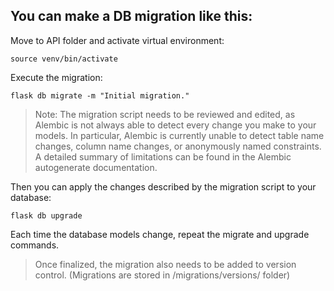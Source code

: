 ## You can make a DB migration like this:

Move to API folder and activate virtual environment:

`source venv/bin/activate`

Execute the migration:

`flask db migrate -m "Initial migration."`

> Note: The migration script needs to be reviewed and edited, as Alembic is not always able to detect every change you make to your models. In particular, Alembic is currently unable to detect table name changes, column name changes, or anonymously named constraints. A detailed summary of limitations can be found in the Alembic autogenerate documentation.

Then you can apply the changes described by the migration script to your database:

`flask db upgrade`

Each time the database models change, repeat the migrate and upgrade commands.

> Once finalized, the migration also needs to be added to version control. (Migrations are stored in /migrations/versions/ folder)